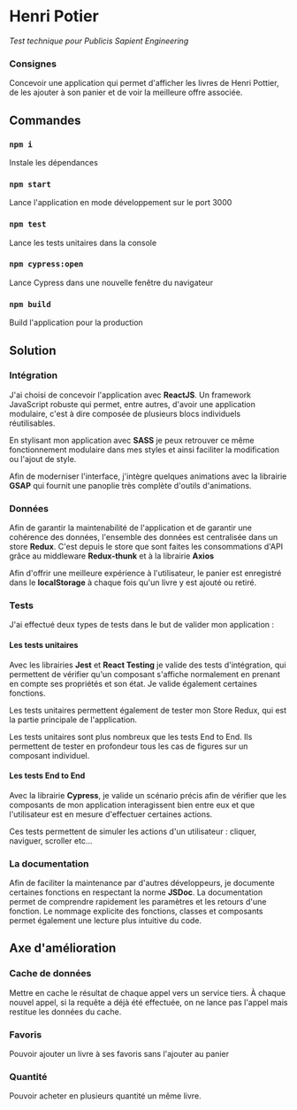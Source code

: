 # Henri Potier
*Test technique pour Publicis Sapient Engineering*


### Consignes

Concevoir une application qui permet d'afficher les livres de Henri Pottier, de les ajouter à son panier et de voir la meilleure offre associée. 

## Commandes

### `npm i`
Instale les dépendances 
### `npm start`
Lance l'application en mode développement sur le port 3000
### `npm test`
Lance les tests unitaires dans la console
### `npm cypress:open`
Lance Cypress dans une nouvelle fenêtre du navigateur
### `npm build`
Build l'application pour la production


## Solution

### Intégration

J'ai choisi de concevoir l'application avec **ReactJS**. Un framework JavaScript robuste qui permet, entre autres, d'avoir une application modulaire, c'est à dire composée de plusieurs blocs individuels réutilisables.

En stylisant mon application avec **SASS** je peux retrouver ce même fonctionnement modulaire dans mes styles et ainsi faciliter la modification ou l'ajout de style.

Afin de moderniser l'interface, j'intègre quelques animations avec la librairie **GSAP** qui fournit une panoplie très complète d'outils d'animations.

### Données

Afin de garantir la maintenabilité de l'application et de garantir une cohérence des données, l'ensemble des données est centralisée dans un store **Redux**. C'est depuis le store que sont faites les consommations d'API grâce au middleware **Redux-thunk** et à la librairie **Axios**

Afin d'offrir une meilleure expérience à l'utilisateur, le panier est enregistré dans le **localStorage** à chaque fois qu'un livre y est ajouté ou retiré.

### Tests

J'ai effectué deux types de tests dans le but de valider mon application : 

#### Les tests unitaires

Avec les librairies **Jest** et **React Testing** je valide des tests d'intégration, qui  permettent de vérifier qu'un composant s'affiche normalement en prenant en compte ses propriétés et son état. Je valide également certaines fonctions. 

Les tests unitaires permettent également de tester mon Store Redux, qui est la partie principale de l'application. 

Les tests unitaires sont plus nombreux que les tests End to End. Ils permettent de tester en profondeur tous les cas de figures sur un composant individuel. 

#### Les tests End to End

Avec la librairie **Cypress**, je valide un scénario précis afin de vérifier que les composants de mon application interagissent bien entre eux et que l'utilisateur est en mesure d'effectuer certaines actions. 

Ces tests permettent de simuler les actions d'un utilisateur : cliquer, naviguer, scroller etc...

### La documentation

Afin de faciliter la maintenance par d'autres développeurs, je documente certaines fonctions en respectant la norme **JSDoc**. La documentation permet de comprendre rapidement les paramètres et les retours d'une fonction. Le nommage explicite des fonctions, classes et composants permet également une lecture plus intuitive du code.




## Axe d'amélioration


### Cache de données

Mettre en cache le résultat de chaque appel vers un service tiers. À chaque nouvel appel, si la requête a déjà été effectuée, on ne lance pas l'appel mais restitue les données du cache. 

### Favoris

Pouvoir ajouter un livre à ses favoris sans l'ajouter au panier

### Quantité

Pouvoir acheter en plusieurs quantité un même livre.








